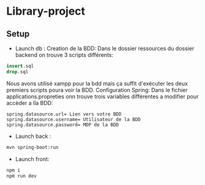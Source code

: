 # Library-project

## Setup
- Launch db :
Creation de la BDD: Dans le dossier ressources du dossier backend on trouve 3 scripts différents: 
``` create.sql
insert.sql
drop.sql
```
Nous avons utilisé xampp pour la bdd mais ça suffit d'exécuter les deux premiers scripts poura voir la BDD.
Configuration Spring:
Dans le fichier applications.propreties onn trouve trois variables différentes a modifier pour accèder a lla BDD:
```
spring.datasource.url= Lien vers votre BDD
spring.datasource.username= Utilisateur de la BDD
spring.datasource.password= MDP de la BDD
```
- Launch back : 
```bash 
mvn spring-boot:run
```
- Launch front: 
```bash
npm i
npm run dev
```
